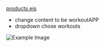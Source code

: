 [products.ejs](/views/products.ejs)
 - change content to be workoutAPP
 - dropdown chose workouts

![Example Image](https://raw.githubusercontent.com/username/repository/main/example.png)
